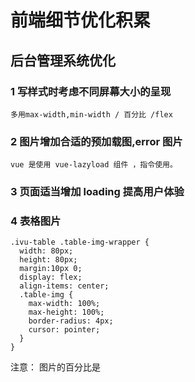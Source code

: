 # 前端细节优化积累

## 后台管理系统优化

### 1 写样式时考虑不同屏幕大小的呈现

    多用max-width,min-width / 百分比 /flex

### 2 图片增加合适的预加载图,error 图片

    vue 是使用 vue-lazyload 组件 ，指令使用。

### 3 页面适当增加 loading 提高用户体验

### 4 表格图片

```
.ivu-table .table-img-wrapper {
  width: 80px;
  height: 80px;
  margin:10px 0;
  display: flex;
  align-items: center;
  .table-img {
    max-width: 100%;
    max-height: 100%;
    border-radius: 4px;
    cursor: pointer;
  }
}
```

注意： 图片的百分比是
